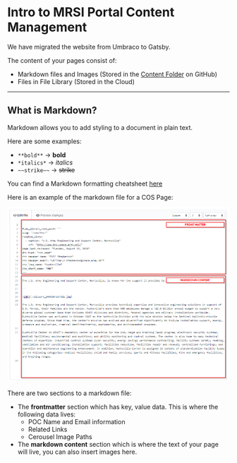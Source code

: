 # Intro to MRSI Portal Content Management

We have migrated the website from Umbraco to Gatsby.

The content of your pages consist of:

- Markdown files and Images (Stored in the [Content Folder]() on GitHub)
- Files in File Library (Stored in the Cloud)

---

## What is Markdown?

Markdown allows you to add styling to a document in plain text.

Here are some examples:

- `**bold**` -> **bold**
- `*italics*` -> _italics_
- `~~strike~~` -> ~~strike~~

You can find a Markdown formatting cheatsheet [here](https://github.com/adam-p/markdown-here/wiki/Markdown-Cheatsheet)

Here is an example of the markdown file for a COS Page:

![Annotated Markdown file](./images/MarkdownFileAnnotated.PNG)

There are two sections to a markdown file:

- The **frontmatter** section which has key, value data. This is where the following data lives:
  - POC Name and Email information
  - Related Links
  - Cerousel Image Paths
- The **markdown content** section which is where the text of your page will live, you can also insert images here.
